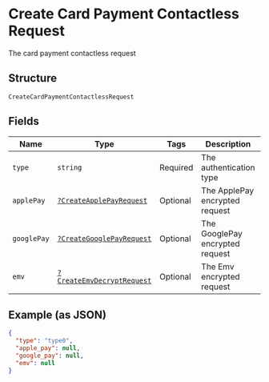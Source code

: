 
# Create Card Payment Contactless Request

The card payment contactless request

## Structure

`CreateCardPaymentContactlessRequest`

## Fields

| Name | Type | Tags | Description | Getter | Setter |
|  --- | --- | --- | --- | --- | --- |
| `type` | `string` | Required | The authentication type | getType(): string | setType(string type): void |
| `applePay` | [`?CreateApplePayRequest`](/doc/models/create-apple-pay-request.md) | Optional | The ApplePay encrypted request | getApplePay(): ?CreateApplePayRequest | setApplePay(?CreateApplePayRequest applePay): void |
| `googlePay` | [`?CreateGooglePayRequest`](/doc/models/create-google-pay-request.md) | Optional | The GooglePay encrypted request | getGooglePay(): ?CreateGooglePayRequest | setGooglePay(?CreateGooglePayRequest googlePay): void |
| `emv` | [`?CreateEmvDecryptRequest`](/doc/models/create-emv-decrypt-request.md) | Optional | The Emv encrypted request | getEmv(): ?CreateEmvDecryptRequest | setEmv(?CreateEmvDecryptRequest emv): void |

## Example (as JSON)

```json
{
  "type": "type0",
  "apple_pay": null,
  "google_pay": null,
  "emv": null
}
```

